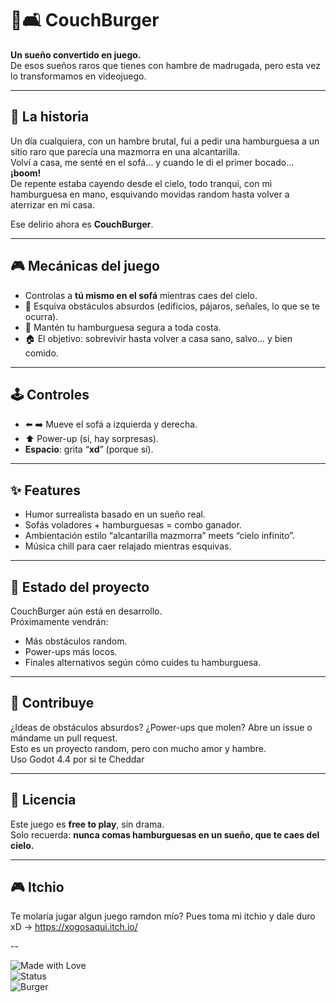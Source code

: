 # 🍔🛋️ CouchBurger  

**Un sueño convertido en juego.**  
De esos sueños raros que tienes con hambre de madrugada, pero esta vez lo transformamos en videojuego.  

---

## 🌌 La historia  
Un día cualquiera, con un hambre brutal, fui a pedir una hamburguesa a un sitio raro que parecía una mazmorra en una alcantarilla.  
Volví a casa, me senté en el sofá… y cuando le di el primer bocado… **¡boom!**  
De repente estaba cayendo desde el cielo, todo tranqui, con mi hamburguesa en mano, esquivando movidas random hasta volver a aterrizar en mi casa.  

Ese delirio ahora es **CouchBurger**.  

---

## 🎮 Mecánicas del juego  
- Controlas a **tú mismo en el sofá** mientras caes del cielo.  
- 🍟 Esquiva obstáculos absurdos (edificios, pájaros, señales, lo que se te ocurra).  
- 🍔 Mantén tu hamburguesa segura a toda costa.  
- 🏠 El objetivo: sobrevivir hasta volver a casa sano, salvo… y bien comido.  

---

## 🕹️ Controles  
- ⬅️ ➡️ Mueve el sofá a izquierda y derecha.  
- ⬆️ Power-up (sí, hay sorpresas).  
- **Espacio**: grita “**xd**” (porque sí).  

---

## ✨ Features  
- Humor surrealista basado en un sueño real.  
- Sofás voladores + hamburguesas = combo ganador.  
- Ambientación estilo “alcantarilla mazmorra” meets “cielo infinito”.  
- Música chill para caer relajado mientras esquivas.  

---

## 🚧 Estado del proyecto  
CouchBurger aún está en desarrollo.  
Próximamente vendrán:  
- Más obstáculos random.  
- Power-ups más locos.  
- Finales alternativos según cómo cuides tu hamburguesa.  

---

## 🤝 Contribuye  
¿Ideas de obstáculos absurdos? ¿Power-ups que molen? Abre un issue o mándame un pull request.  
Esto es un proyecto random, pero con mucho amor y hambre.  
Uso Godot 4.4 por si te Cheddar

---

## 📜 Licencia  
Este juego es **free to play**, sin drama.  
Solo recuerda: **nunca comas hamburguesas en un sueño, que te caes del cielo.**  

---

## 🎮 Itchio
Te molaría jugar algun juego ramdon mío?
Pues toma mi itchio y dale duro xD -> https://xogosaqui.itch.io/

--

![Made with Love](https://img.shields.io/badge/made%20with-%F0%9F%92%96-pink)  
![Status](https://img.shields.io/badge/status-en%20desarrollo-yellow)  
![Burger](https://img.shields.io/badge/%F0%9F%8D%94-hamburguesa-red)
